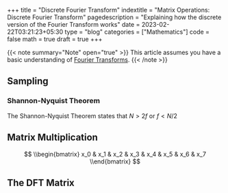 +++
title = "Discrete Fourier Transform"
indextitle = "Matrix Operations: Discrete Fourier Transform"
pagedescription = "Explaining how the discrete version of the Fourier Transform works"
date = 2023-02-22T03:21:23+05:30
type = "blog"
categories = ["Mathematics"]
code = false
math = true
draft = true
+++

{{< note summary="Note" open="true" >}}
This article assumes you have a basic understanding of [Fourier Transforms](/blog/fourier-transform).
{{< /note >}}

## Sampling

### Shannon-Nyquist Theorem
The Shannon-Nyquist Theorem states that $N > 2f$ or $f < N/2$

## Matrix Multiplication

$$
\\begin{bmatrix}
x_0 & x_1 & x_2 & x_3 & x_4 & x_5 & x_6 & x_7
\\end{bmatrix}
$$

## The DFT Matrix
